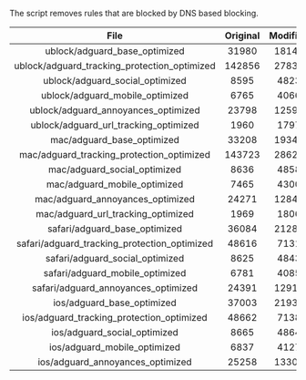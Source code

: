The script removes rules that are blocked by DNS based blocking.


| File | Original | Modified |
|:----:|:-----:|:-----:|
| ublock/adguard_base_optimized | 31980 | 18147 |
| ublock/adguard_tracking_protection_optimized | 142856 | 27834 |
| ublock/adguard_social_optimized | 8595 | 4823 |
| ublock/adguard_mobile_optimized | 6765 | 4066 |
| ublock/adguard_annoyances_optimized | 23798 | 12595 |
| ublock/adguard_url_tracking_optimized | 1960 | 1797 |
| mac/adguard_base_optimized | 33208 | 19341 |
| mac/adguard_tracking_protection_optimized | 143723 | 28621 |
| mac/adguard_social_optimized | 8636 | 4858 |
| mac/adguard_mobile_optimized | 7465 | 4300 |
| mac/adguard_annoyances_optimized | 24271 | 12842 |
| mac/adguard_url_tracking_optimized | 1969 | 1806 |
| safari/adguard_base_optimized | 36084 | 21285 |
| safari/adguard_tracking_protection_optimized | 48616 | 7131 |
| safari/adguard_social_optimized | 8625 | 4843 |
| safari/adguard_mobile_optimized | 6781 | 4085 |
| safari/adguard_annoyances_optimized | 24391 | 12912 |
| ios/adguard_base_optimized | 37003 | 21934 |
| ios/adguard_tracking_protection_optimized | 48662 | 7138 |
| ios/adguard_social_optimized | 8665 | 4864 |
| ios/adguard_mobile_optimized | 6837 | 4127 |
| ios/adguard_annoyances_optimized | 25258 | 13308 |